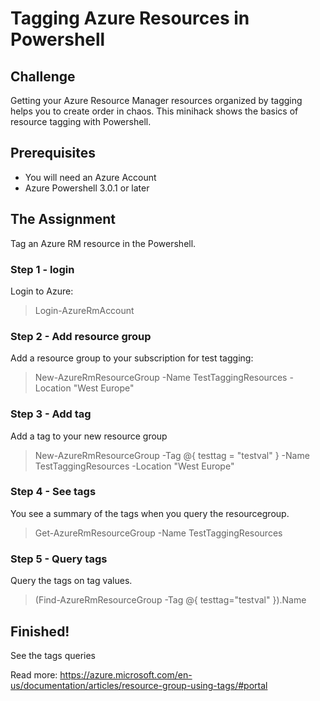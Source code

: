 # Tagging Azure Resources in Powershell #

## Challenge ##
Getting your Azure Resource Manager resources organized by tagging helps you to create order in chaos. This minihack shows the basics of resource tagging with Powershell.

## Prerequisites ##
- You will need an Azure Account
- Azure Powershell 3.0.1 or later

## The Assignment ##
Tag an Azure RM resource in the Powershell. 

### Step 1 - login ###
Login to Azure:

> Login-AzureRmAccount

### Step 2 - Add resource group ###
Add a resource group to your subscription for test tagging:

> New-AzureRmResourceGroup -Name TestTaggingResources -Location "West Europe"

### Step 3 - Add tag ###
Add a tag to your new resource group

> New-AzureRmResourceGroup -Tag @{ testtag = "testval" } -Name TestTaggingResources -Location "West Europe"

### Step 4 - See tags ###
You see a summary of the tags when you query the resourcegroup.

> Get-AzureRmResourceGroup -Name TestTaggingResources

### Step 5 - Query tags ###
Query the tags on tag values.

> (Find-AzureRmResourceGroup -Tag @{ testtag="testval" }).Name

## Finished! ##
See the tags queries 

Read more: https://azure.microsoft.com/en-us/documentation/articles/resource-group-using-tags/#portal
